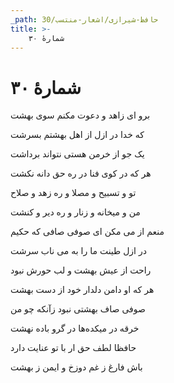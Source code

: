 ```yaml
---
_path: حافظ-شیرازی/اشعار-منتسب/30
title: >-
    شمارهٔ ۳۰
---
```

# شمارهٔ ۳۰

<div class="b" id="bn1"><div class="m1"><p>برو ای زاهد و دعوت مکنم سوی بهشت</p></div>
<div class="m2"><p>که خدا در ازل از اهل بهشتم بسرشت</p></div></div>
<div class="b" id="bn2"><div class="m1"><p>یک جو از خرمن هستی نتواند برداشت</p></div>
<div class="m2"><p>هر که در کوی فنا در ره حق دانه نکشت</p></div></div>
<div class="b" id="bn3"><div class="m1"><p>تو و تسبیح و مصلا و ره زهد و صلاح</p></div>
<div class="m2"><p>من و میخانه و زنار و ره دیر و کنشت</p></div></div>
<div class="b" id="bn4"><div class="m1"><p>منعم از می مکن ای صوفی صافی که حکیم</p></div>
<div class="m2"><p>در ازل طینت ما را به می ناب سرشت</p></div></div>
<div class="b" id="bn5"><div class="m1"><p>راحت از عیش بهشت و لب حورش نبود</p></div>
<div class="m2"><p>هر که او دامن دلدار خود از دست بهشت</p></div></div>
<div class="b" id="bn6"><div class="m1"><p>صوفی صاف بهشتی نبود زآنکه چو من</p></div>
<div class="m2"><p>خرقه در میکده‌ها در گرو باده نهشت</p></div></div>
<div class="b" id="bn7"><div class="m1"><p>حافظا لطف حق ار با تو عنایت دارد</p></div>
<div class="m2"><p>باش فارغ ز غم دوزخ و ایمن ز بهشت</p></div></div>

